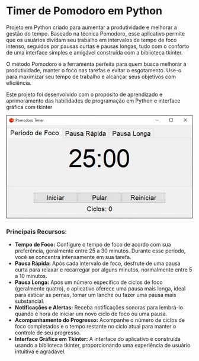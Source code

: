 <h1>Timer de Pomodoro em Python</h1>
<p>Projeto em Python criado para aumentar a produtividade e melhorar a gestão do tempo. Baseado na técnica Pomodoro, esse aplicativo permite que os usuários dividam seu trabalho em intervalos de tempo de foco intenso, seguidos por pausas curtas e pausas longas, tudo com o conforto de uma interface simples e amigável construída com a biblioteca tkinter.</p>
<p>O método Pomodoro é a ferramenta perfeita para quem busca melhorar a produtividade, manter o foco nas tarefas e evitar o esgotamento. Use-o para maximizar seu tempo de trabalho e alcançar seus objetivos com eficiência.</p>
<p>Este projeto foi desenvolvido com o propósito de aprendizado e aprimoramento das habilidades de programação em Python e interface gráfica com tkinter</p>
<img src="preview.png">
<h3>Principais Recursos:</h3>
<ul>
    <li><strong>Tempo de Foco:</strong> Configure o tempo de foco de acordo com sua preferência, geralmente entre 25 a 30 minutos. Durante esse período, você se concentra intensamente em sua tarefa.</li>
    <li><strong>Pausa Rápida:</strong> Após cada intervalo de foco, desfrute de uma pausa curta para relaxar e recarregar por alguns minutos, normalmente entre 5 a 10 minutos.</li>
    <li><strong>Pausa Longa:</strong> Após um número específico de ciclos de foco (geralmente quatro), o aplicativo oferece uma pausa mais longa, ideal para esticar as pernas, tomar um lanche ou fazer uma pausa mais substancial.</li>
    <li><strong>Notificações e Alertas:</strong> Receba notificações sonoras para lembrá-lo quando é hora de iniciar um novo ciclo de foco ou uma pausa.</li>
    <li><strong>Acompanhamento do Progresso:</strong> Acompanhe o número de ciclos de foco completados e o tempo restante no ciclo atual para manter o controle de seu progresso.</li>
    <li><strong>Interface Gráfica em Tkinter:</strong> A interface do aplicativo é construída usando a biblioteca tkinter, proporcionando uma experiência de usuário intuitiva e agradável.</li>
</ul>